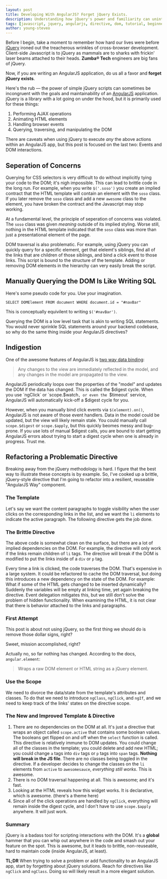 ```yaml
---
layout: post
title: Developing With AngularJS? Forget jQuery Exists.
description: Understanding how jQuery's power and familiarity can unintentionally subvert AngularJS' goals.
tags: [javascript, jquery, angularjs, directive, dom, tutorial, beginner]
author: young-steveo
---
```


Before I begin, take a moment to remember how hard our lives were before [jQuery](http://jquery.com/) ironed out the treacherous wrinkles of cross-browser development.  Client-side Javascript is to jQuery as mammals are to sharks with frickin' laser beams attached to their heads.  **Zumba&reg; Tech** engineers are big fans of jQuery.

Now, if you are writing an AngularJS application, do us all a favor and **forget jQuery exists**.

Here's the rub &mdash; the power of simple jQuery scripts can sometimes be incongruent with the goals and maintainability of an [AngularJS](https://angularjs.org/) application.  jQuery is a library with a lot going on under the hood, but it is primarily used for these things:

1. Performing AJAX operations
2. Animating HTML elements
3. Handling browser events
4. Querying, traversing, and manipulating the DOM

There are caveats when using jQuery to execute *any* the above actions within an AngularJS app, but this post is focused on the last two:  Events and DOM interactions.

## Seperation of Concerns
Querying for CSS selectors is very difficult to do without implicitly tying your code to the DOM; it's nigh impossible.  This can lead to brittle code in the long run.  For example, when you write `$('.soso')` you create an implied contract that the HTML template will contain an element with the `soso` class.  If you later remove the `soso` class and add a new `awesome` class to the element, you have broken the contract and the Javascript may stop working.

At a fundamental level, the principle of seperation of concerns was violated.  The `soso` class was given *meaning* outside of its implied styling.  Worse still, nothing in the HTML template indicated that the `soso` class was more than just a presentational element of the page.

DOM traversal is also problematic.  For example, using jQuery you can quickly query for a specific element, get that elelemt's siblings, find all of the links that are children of those siblings, and bind a click event to those links.  This script is bound to the structure of the template.  Adding or removing DOM elements in the hierarchy can very easily break the script.

## Manually Querying the DOM Is Like Writing SQL
Here's some pseudo code for you.  Use your imagination.

`SELECT DOMElement FROM document WHERE document.id = "#navBar"`

This is conceptually equivilent to writing `$('#navBar')`.

Querying the DOM is a low level task that is akin to writing SQL statements.  You would never sprinkle SQL statements around your backend codebase, so why do the same thing inside your AngularJS directives?

## Indigestion
One of the awesome features of AngularJS is [two way data binding](https://docs.angularjs.org/guide/databinding):

> Any changes to the view are immediately reflected in the model, and any changes in the model are propagated to the view.

AngularJS periodically loops over the properties of the "model" and updates the DOM if the data has changed.  This is called the $digest cycle.  When you use `ngClick` or `scope.$watch`, or even the `$timeout` service, AngularJS will automatically kick-off a $digest cycle for you.

However, when you manually bind click events via `$(element).on()`, AngularJS is not aware of those event handlers.  Data in the model could be updated, but the view will likely remain stale.  You could manually call `scope.$digest` or `scope.$apply`, but this quickly beomes messy and bug-prone.  If you use lots of manual $digest calls, you are bound to start getting AngularJS errors about trying to start a digest cycle when one is already in progress.  Trust me.

## Refactoring a Problematic Directive
Breaking away from the jQuery methodology is hard.  I figure that the best way to illustrate these concepts is by example. So, I've cooked up a brittle, jQuery-style directive that I'm going to refactor into a resilient, reuseable "AngularJS Way" component.

### The Template

<script src="https://gist.github.com/young-steveo/29dec391126238005e5e.js?file=a.html"></script>

Let's say we want the content paragraphs to toggle visibility when the user clicks on the corresponding links in the list, and we want the `li` elements to indicate the active paragraph.  The following directive gets the job done.

### The Brittle Directive

<script src="https://gist.github.com/young-steveo/29dec391126238005e5e.js?file=a.js"></script>

The above code is somewhat clean on the surface, but there are a lot of implied dependencies on the DOM.  For example, the directive will only work if the links remain children of `li` tags.  The directive will break if the DOM is modified to put the links inside of a `div` or `p` tag.

Every time a link is clicked, the code traverses the DOM.  That's expensive in a large system.  It could be refactored to cache the DOM traversal, but doing this introduces a new dependency on the state of the DOM.  For example:  What if some of the HTML gets changed to be inserted dynamically?  Suddenly the variables will be empty at linking time, yet again breaking the directive.  Event delegation mitigates this, but we still don't solve the problem of hidden functionality.  When examining the HTML, it is not clear that there is behavior attached to the links and paragraphs.

### First Attempt
This post is about not using jQuery, so the first thing we should do is remove those dollar signs, right?

<script src="https://gist.github.com/young-steveo/29dec391126238005e5e.js?file=b.js"></script>

Sweet, mission accomplished, right?

Actually no, so far nothing has changed.  According to the docs, `angular.element`:

> Wraps a raw DOM element or HTML string as a jQuery element.

### Use the Scope
We need to divorce the data/state from the template's attributes and classes.  To do that we need to introduce `ngClass`, `ngClick`, and `ngIf`, and we need to keep track of the links' states on the directive scope.

### The New and Improved Template &amp; Directive
<script src="https://gist.github.com/young-steveo/29dec391126238005e5e.js?file=c.html"></script>
<script src="https://gist.github.com/young-steveo/29dec391126238005e5e.js?file=c.js"></script>

1. There are no dependencies on the DOM at all.  It's just a directive that wraps an object called `scope.active` that contains some boolean values.  The booleans get flipped on and off when the `select` function is called. This directive is relatively immune to DOM updates.  You could change all of the classes in the template; you could delete and add new HTML; you could change `a` tags into `div` tags or `p` tags into `span` tags.  **Nothing will break in the JS file**.  There are no classes being toggled in the directive.  If a developer decides to change the classes on the `li` elements from `active` to `awesomesauce`, *everything still works*. This is awesome.
2.  There is no DOM traversal happening at all.  This is awesome; and it's fast.
3.  Looking at the HTML reveals how this widget works.  It is declarative, which is awesome. (there's a theme here)
4.  Since all of the click operations are handled by `ngClick`, everything will remain inside the digest cycle, and I don't have to use `scope.$apply` anywhere.  It will just work.

### Summary
jQuery is a badass tool for scripting interactions with the DOM.  It's a **global** hammer that you can whip out anywhere in the code and smash out your feature on the spot.  This is awesome, but it leads to brittle, non-reuseable, hard to maintain code (inside AngularJS, at least).

**TL;DR**
When trying to solve a problem or add functionality to an AngularJS app, start by forgetting about jQuery solutions.  Reach for directives like `ngClick` and `ngClass`.  Doing so will likely result in a more elegant solution.

